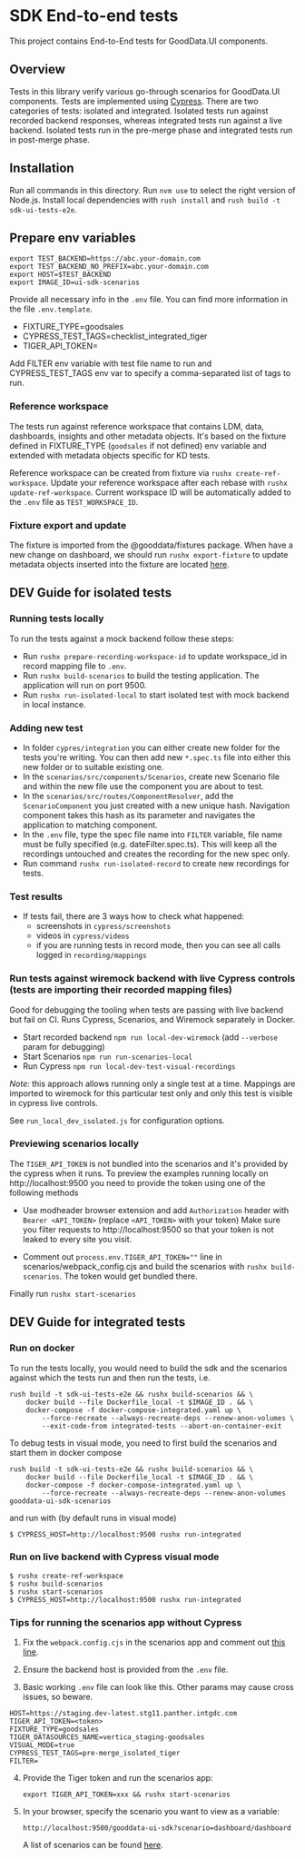 # SDK End-to-end tests

This project contains End-to-End tests for GoodData.UI components.

## Overview

Tests in this library verify various go-through scenarios for GoodData.UI components. Tests are implemented using [Cypress](https://www.cypress.io/).
There are two categories of tests: isolated and integrated. Isolated tests run against recorded backend responses, whereas integrated tests
run against a live backend. Isolated tests run in the pre-merge phase and integrated tests run in post-merge phase.

## Installation

Run all commands in this directory. Run `nvm use` to select the right version of Node.js. Install local dependencies with `rush install` and `rush build -t sdk-ui-tests-e2e`.

## Prepare env variables

```
export TEST_BACKEND=https://abc.your-domain.com
export TEST_BACKEND_NO_PREFIX=abc.your-domain.com
export HOST=$TEST_BACKEND
export IMAGE_ID=ui-sdk-scenarios

```

Provide all necessary info in the `.env` file. You can find more information in the file `.env.template`.

- FIXTURE_TYPE=goodsales
- CYPRESS_TEST_TAGS=checklist_integrated_tiger
- TIGER_API_TOKEN=

Add FILTER env variable with test file name to run and CYPRESS_TEST_TAGS env var to specify a comma-separated list of tags to run.

### Reference workspace

The tests run against reference workspace that contains LDM, data, dashboards, insights and other metadata objects.
It's based on the fixture defined in FIXTURE_TYPE (`goodsales` if not defined) env variable and extended with metadata objects specific for KD tests.

Reference workspace can be created from fixture via `rushx create-ref-workspace`.
Update your reference workspace after each rebase with `rushx update-ref-workspace`.
Current workspace ID will be automatically added to the `.env` file as `TEST_WORKSPACE_ID`.

### Fixture export and update

The fixture is imported from the @gooddata/fixtures package.
When have a new change on dashboard, we should run `rushx export-fixture` to update metadata objects inserted into the fixture are located [here](./reference_workspace/fixtures).

## DEV Guide for isolated tests

### Running tests locally

To run the tests against a mock backend follow these steps:

- Run `rushx prepare-recording-workspace-id` to update workspace_id in record mapping file to `.env`.
- Run `rushx build-scenarios` to build the testing application. The application will run on port 9500.
- Run `rushx run-isolated-local` to start isolated test with mock backend in local instance.

### Adding new test

- In folder `cypres/integration` you can either create new folder for the tests you're writing. You can then add new `*.spec.ts` file into either this new folder or to suitable existing one.
- In the `scenarios/src/components/Scenarios`, create new Scenario file and within the new file use the component you are about to test.
- In the `scenarios/src/routes/ComponentResolver`, add the `ScenarioComponent` you just created with a new unique hash. Navigation component takes this hash as its parameter and navigates the application to matching component.
- In the `.env` file, type the spec file name into `FILTER` variable, file name must be fully specified (e.g. dateFilter.spec.ts). This will keep all the recordings untouched and creates the recording for the new spec only.
- Run command `rushx run-isolated-record` to create new recordings for tests.

### Test results

- If tests fail, there are 3 ways how to check what happened:
    - screenshots in `cypress/screenshots`
    - videos in `cypress/videos`
    - if you are running tests in record mode, then you can see all calls logged in `recording/mappings`

### Run tests against wiremock backend with live Cypress controls (tests are importing their recorded mapping files)

Good for debugging the tooling when tests are passing with live backend but fail on CI.
Runs Cypress, Scenarios, and Wiremock separately in Docker.

- Start recorded backend `npm run local-dev-wiremock` (add `--verbose` param for debugging)
- Start Scenarios `npm run run-scenarios-local`
- Run Cypress `npm run local-dev-test-visual-recordings`

_Note:_ this approach allows running only a single test at a time.
Mappings are imported to wiremock for this particular test only and only this test is visible in cypress live controls.

See `run_local_dev_isolated.js` for configuration options.

### Previewing scenarios locally

The `TIGER_API_TOKEN` is not bundled into the scenarios and it's provided by the cypress when it runs.
To preview the examples running locally on http://localhost:9500 you need to provide the token using one of the following methods

- Use modheader browser extension and add `Authorization` header with `Bearer <API_TOKEN>` (replace `<API_TOKEN>` with your token)
  Make sure you filter requests to http://localhost:9500 so that your token is not leaked to every site you visit.

- Comment out `process.env.TIGER_API_TOKEN=""` line in scenarios/webpack_config.cjs and build the
  scenarios with `rushx build-scenarios`. The token would get bundled there.

Finally run `rushx start-scenarios`

## DEV Guide for integrated tests

### Run on docker

To run the tests locally, you would need to build the sdk and the scenarios against which the tests run and then run the tests, i.e.

```
rush build -t sdk-ui-tests-e2e && rushx build-scenarios && \
    docker build --file Dockerfile_local -t $IMAGE_ID . && \
    docker-compose -f docker-compose-integrated.yaml up \
        --force-recreate --always-recreate-deps --renew-anon-volumes \
        --exit-code-from integrated-tests --abort-on-container-exit
```

To debug tests in visual mode, you need to first build the scenarios and start them in docker compose

```
rush build -t sdk-ui-tests-e2e && rushx build-scenarios && \
    docker build --file Dockerfile_local -t $IMAGE_ID . && \
    docker-compose -f docker-compose-integrated.yaml up \
        --force-recreate --always-recreate-deps --renew-anon-volumes gooddata-ui-sdk-scenarios
```

and run with (by default runs in visual mode)

```
$ CYPRESS_HOST=http://localhost:9500 rushx run-integrated
```

### Run on live backend with Cypress visual mode

```
$ rushx create-ref-workspace
$ rushx build-scenarios
$ rushx start-scenarios
$ CYPRESS_HOST=http://localhost:9500 rushx run-integrated
```

### Tips for running the scenarios app without Cypress

1. Fix the `webpack.config.cjs` in the scenarios app and comment out [this line](https://github.com/gooddata/gooddata-ui-sdk/blob/master/libs/sdk-ui-tests-e2e/scenarios/webpack.config.cjs#L19).

2. Ensure the backend host is provided from the `.env` file.

3. Basic working `.env` file can look like this. Other params may cause cross issues, so beware.

```
HOST=https://staging.dev-latest.stg11.panther.intgdc.com
TIGER_API_TOKEN=<token>
FIXTURE_TYPE=goodsales
TIGER_DATASOURCES_NAME=vertica_staging-goodsales
VISUAL_MODE=true
CYPRESS_TEST_TAGS=pre-merge_isolated_tiger
FILTER=
```

4. Provide the Tiger token and run the scenarios app:

    ```
    export TIGER_API_TOKEN=xxx && rushx start-scenarios
    ```

5. In your browser, specify the scenario you want to view as a variable:

    ```
    http://localhost:9500/gooddata-ui-sdk?scenario=dashboard/dashboard
    ```

    A list of scenarios can be found [here](https://github.com/gooddata/gooddata-ui-sdk/blob/master/libs/sdk-ui-tests-e2e/scenarios/src/routes/ComponentResolver.tsx#L294).

